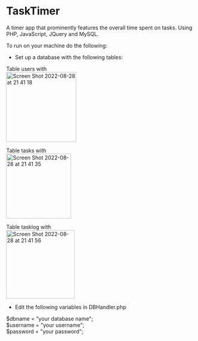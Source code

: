 # TaskTimer
 A timer app that prominently features the overall time spent on tasks. Using PHP, JavaScript, JQuery and MySQL.

To run on your machine do the following:

- Set up a database with the following tables:

Table users with  <br>
<img width="187" alt="Screen Shot 2022-08-28 at 21 41 18" src="https://user-images.githubusercontent.com/9487952/187089687-a82fb15d-cfc9-4f88-8add-acbe53e59e79.png">

Table tasks with  <br>
<img width="173" alt="Screen Shot 2022-08-28 at 21 41 35" src="https://user-images.githubusercontent.com/9487952/187089697-186a86b5-afc2-47fd-b52f-dda3f5254993.png">

Table tasklog with  <br>
<img width="183" alt="Screen Shot 2022-08-28 at 21 41 56" src="https://user-images.githubusercontent.com/9487952/187089712-066e3573-4663-4d8b-ab39-8ad630dfad52.png">

- Edit the following variables in DBHandler.php 

$dbname = "your database name"; <br>
$username = "your username"; <br> 
$password = "your password"; <br> 
